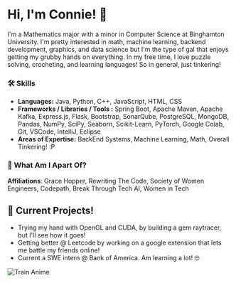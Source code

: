 # Hi, I'm Connie! 👋
I'm a Mathematics major with a minor in Computer Science at Binghamton University. I'm pretty interested in math, machine learning, backend development, graphics, and data science but I'm the type of gal that enjoys getting my grubby hands on everything. In my free time, I love puzzle solving, crocheting, and learning languages! So in general, just tinkering!

### 🛠️ Skills
- **Languages:** Java, Python, C++, JavaScript, HTML, CSS
- **Frameworks / Libraries / Tools :** Spring Boot, Apache Maven, Apache Kafka, Express.js, Flask, Bootstrap, SonarQube, PostgreSQL, MongoDB, Pandas, NumPy, SciPy, Seaborn, Scikit-Learn, PyTorch, Google Colab, Git, VSCode, IntelliJ, Eclipse
- **Areas of Expertise:** BackEnd Systems, Machine Learning, Math, Overall Tinkering! :P

### 🤗 What Am I Apart Of?
**Affiliations**: Grace Hopper, Rewriting The Code, Society of Women Engineers, Codepath, Break Through Tech AI, Women in Tech

## 💫 Current Projects!
- Trying my hand with OpenGL and CUDA, by building a gem raytracer, but I'll see how it goes!
- Getting better @ Leetcode by working on a google extension that lets me battle my friends online!
- Current a SWE intern @ Bank of America. Am learning a lot! 🤓

![Train Anime](https://user-images.githubusercontent.com/32856729/212466317-78739375-6658-4e6b-a246-994875a42ad5.gif)
